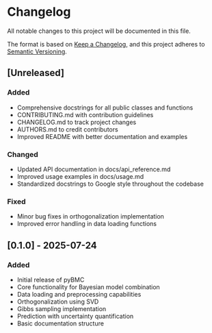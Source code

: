 # Changelog

All notable changes to this project will be documented in this file.

The format is based on [Keep a Changelog](https://keepachangelog.com/en/1.0.0/),
and this project adheres to [Semantic Versioning](https://semver.org/spec/v2.0.0.html).

## [Unreleased]

### Added
- Comprehensive docstrings for all public classes and functions
- CONTRIBUTING.md with contribution guidelines
- CHANGELOG.md to track project changes
- AUTHORS.md to credit contributors
- Improved README with better documentation and examples

### Changed
- Updated API documentation in docs/api_reference.md
- Improved usage examples in docs/usage.md
- Standardized docstrings to Google style throughout the codebase

### Fixed
- Minor bug fixes in orthogonalization implementation
- Improved error handling in data loading functions

## [0.1.0] - 2025-07-24

### Added
- Initial release of pyBMC
- Core functionality for Bayesian model combination
- Data loading and preprocessing capabilities
- Orthogonalization using SVD
- Gibbs sampling implementation
- Prediction with uncertainty quantification
- Basic documentation structure
